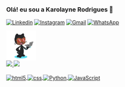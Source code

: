 
### Olá! eu sou a Karolayne Rodrigues  🖖

[![Linkedin](https://img.shields.io/badge/LinkedIn-0077B5?style=for-the-badge&logo=linkedin&logoColor=white)](https://www.linkedin.com/in/karolayne-rodrigues-794164245/)
[![Instagram](	https://img.shields.io/badge/Instagram-E4405F?style=for-the-badge&logo=instagram&logoColor=white)](https://www.instagram.com/karollayneer/)
[![Gmail](https://img.shields.io/badge/Gmail-D14836?style=for-the-badge&logo=gmail&logoColor=white)](https://Karollayneerod@gmail.com)
[![WhatsApp](https://img.shields.io/badge/WhatsApp-25D366?style=for-the-badge&logo=whatsapp&logoColor=white)](http://wa.me/5521968828746)

<img align="center" alt="avatar" height="80" width="80" src="avatar.png">
<div>
<a href="https://github.com/karollayneer">
<img height="180em" src="https://github-readme-stats.vercel.app/api/top-langs/?username=karollayneer&layout=compact&langs_count=7&theme=transparent"/>
<img height="180em" src="https://github-readme-stats.vercel.app/api?username=karollayneer&show_icons=true&theme=transparent&include_all_commits=true&count_private=true"/>
</div>

<div style="display-block"><br/>
    <img align="center" alt="html5" src="https://img.shields.io/badge/HTML-239120?style=for-the-badge&logo=html5&logoColor=white"/>
     <img align="center" alt="css" src="https://img.shields.io/badge/CSS3-1572B6?style=for-the-badge&logo=css3&logoColor=white"/>
    <img align="center" alt="Python" src="https://img.shields.io/badge/Python-14354C?style=for-the-badge&logo=python&logoColor=white"/>
    <img align="center" alt="JavaScript" src="https://img.shields.io/badge/JavaScript-323330?style=for-the-badge&logo=javascript&logoColor=F7DF1E"/>

</div>
